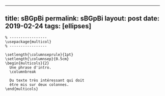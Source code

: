---
 title: sBGpBi
 permalink: sBGpBi
 layout: post
 date: 2019-02-24
 tags: [ellipses]
 ---

```latex% Dans le préambule
% -----------------
\usepackage{multicol}
% -----------------

\setlength{\columnseprule}{1pt}
\setlength{\columnsep}{0.5cm}
\begin{multicols}{2}
  Une phrase d'intro.
  \columnbreak

  Du texte très intéressant qui doit
  être mis sur deux colonnes.
\end{multicols}
```